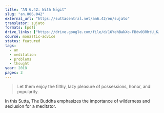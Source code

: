 ```yaml
---
title: "AN 6.42: With Nāgit"
slug: "an.006.042"
external_url: "https://suttacentral.net/an6.42/en/sujato"
translator: sujato
formats: [pdf]
drive_links: ["https://drive.google.com/file/d/16YehBakXo-FBdw03RhtU_KJrZ4UvBHpZ"]
course: monastic-advice
status: featured
tags:
  - an
  - meditation
  - problems
  - thought
year: 2018
pages: 3
---
```


> Let them enjoy the filthy, lazy pleasure of possessions, honor, and popularity.

In this Sutta, The Buddha emphasizes the importance of wilderness and seclusion for a meditator.

